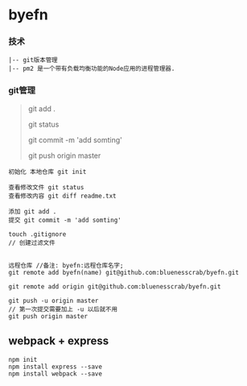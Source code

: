 # byefn  

### 技术

	|-- git版本管理
	|-- pm2 是一个带有负载均衡功能的Node应用的进程管理器.
	

### git管理

> git add .
> 
> git status
> 
> git commit -m 'add somting'
> 
> git push origin master

	初始化 本地仓库 git init 
	
	查看修改文件 git status
	查看修改内容 git diff readme.txt
	
	添加 git add .
	提交 git commit -m 'add somting'
	
	touch .gitignore
	// 创建过滤文件
	
	
 	远程仓库 //备注: byefn:远程仓库名字;
	git remote add byefn(name) git@github.com:bluenesscrab/byefn.git
	
	git remote add origin git@github.com:bluenesscrab/byefn.git
	
	git push -u origin master
	// 第一次提交需要加上 -u 以后就不用
	git push origin master
	
	
## webpack + express
	
	npm init
	npm install express --save
	npm install webpack --save
	
	
	

